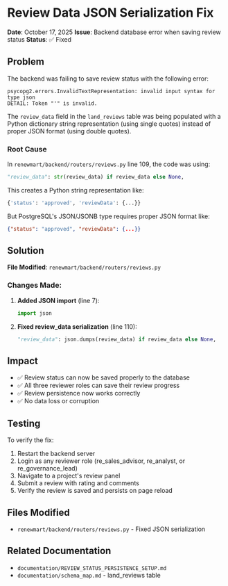 # Review Data JSON Serialization Fix

**Date**: October 17, 2025
**Issue**: Backend database error when saving review status
**Status**: ✅ Fixed

## Problem

The backend was failing to save review status with the following error:

```
psycopg2.errors.InvalidTextRepresentation: invalid input syntax for type json
DETAIL: Token "'" is invalid.
```

The `review_data` field in the `land_reviews` table was being populated with a Python dictionary string representation (using single quotes) instead of proper JSON format (using double quotes).

### Root Cause

In `renewmart/backend/routers/reviews.py` line 109, the code was using:
```python
"review_data": str(review_data) if review_data else None,
```

This creates a Python string representation like:
```python
{'status': 'approved', 'reviewData': {...}}
```

But PostgreSQL's JSON/JSONB type requires proper JSON format like:
```json
{"status": "approved", "reviewData": {...}}
```

## Solution

**File Modified**: `renewmart/backend/routers/reviews.py`

### Changes Made:

1. **Added JSON import** (line 7):
   ```python
   import json
   ```

2. **Fixed review_data serialization** (line 110):
   ```python
   "review_data": json.dumps(review_data) if review_data else None,
   ```

## Impact

- ✅ Review status can now be saved properly to the database
- ✅ All three reviewer roles can save their review progress
- ✅ Review persistence now works correctly
- ✅ No data loss or corruption

## Testing

To verify the fix:
1. Restart the backend server
2. Login as any reviewer role (re_sales_advisor, re_analyst, or re_governance_lead)
3. Navigate to a project's review panel
4. Submit a review with rating and comments
5. Verify the review is saved and persists on page reload

## Files Modified

- `renewmart/backend/routers/reviews.py` - Fixed JSON serialization

## Related Documentation

- `documentation/REVIEW_STATUS_PERSISTENCE_SETUP.md`
- `documentation/schema_map.md` - land_reviews table

